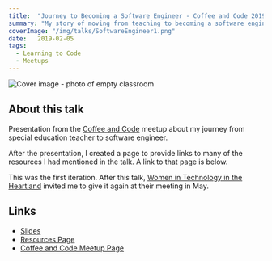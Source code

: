 ```yaml
---
title:  "Journey to Becoming a Software Engineer - Coffee and Code 2019"
summary: "My story of moving from teaching to becoming a software engineer.  (First iteration of talk)"
coverImage: "/img/talks/SoftwareEngineer1.png"
date:   2019-02-05
tags: 
  - Learning to Code
  - Meetups
---
```


<img src={{coverImage}} alt="Cover image - photo of empty classroom" class="talk-cover-image" />

## About this talk

Presentation from the [Coffee and Code](https://www.meetup.com/coffeeandcode/) meetup about my journey from special education teacher to software engineer.

After the presentation, I created a page to provide links to many of the resources I had mentioned in the talk. A link to that page is below.

This was the first iteration.  After this talk, [Women in Technology in the Heartland](http://witheartland.org/) invited me to give it again at their meeting in May.

## Links

* [Slides](https://docs.google.com/presentation/d/1meXGq3LKhgtc049TjjtX7F4aQ8eXRLPJlmBhTrWzmqg/edit?usp=sharing)
* [Resources Page](https://docs.google.com/document/d/1Ry1-dvskjD0Gub5MaJc21M0_mp_4c0AuIOPdpBtHXSg/edit?usp=sharing)
* [Coffee and Code Meetup Page](https://www.meetup.com/coffeeandcode/)